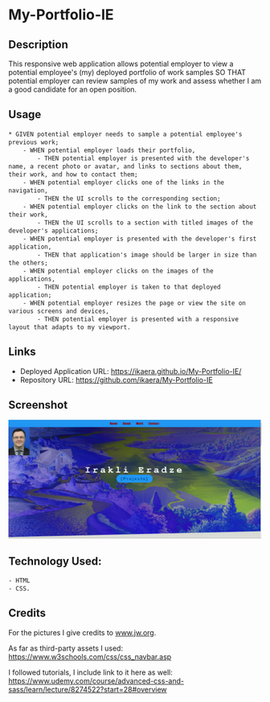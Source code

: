 # My-Portfolio-IE

## Description 

This responsive web application allows potential employer
to view a potential employee's (my) deployed portfolio of work samples
SO THAT potential employer can review samples of my work and assess whether I am a good candidate for an open position.

## Usage

    * GIVEN potential employer needs to sample a potential employee's previous work;
        - WHEN potential employer loads their portfolio,
            - THEN potential employer is presented with the developer's name, a recent photo or avatar, and links to sections about them, their work, and how to contact them;
        - WHEN potential employer clicks one of the links in the navigation,
            - THEN the UI scrolls to the corresponding section;
        - WHEN potential employer clicks on the link to the section about their work,
            - THEN the UI scrolls to a section with titled images of the developer's applications;
        - WHEN potential employer is presented with the developer's first application,
            - THEN that application's image should be larger in size than the others;
        - WHEN potential employer clicks on the images of the applications,
            - THEN potential employer is taken to that deployed application;
        - WHEN potential employer resizes the page or view the site on various screens and devices,
            - THEN potential employer is presented with a responsive layout that adapts to my viewport.

## Links 
- Deployed Application URL:
https://ikaera.github.io/My-Portfolio-IE/
- Repository URL:
https://github.com/ikaera/My-Portfolio-IE

## Screenshot 

![](./assest/images/ScreenshotUse.png)


## Technology Used:
    - HTML
    - CSS. 
    

## Credits 

For the pictures I give credits to www.jw.org.

As far as third-party assets I used:
https://www.w3schools.com/css/css_navbar.asp

I followed tutorials, I include link to it here as well:
https://www.udemy.com/course/advanced-css-and-sass/learn/lecture/8274522?start=28#overview



<!-- Provide a short description explaining the what, why, and how of your project. Use the following questions as a guide:

- What was your motivation?
- Why did you build this project? (Note: the answer is not "Because it was a homework assignment.")
- What problem does it solve?
- What did you learn? -->

<!-- ## Table of Contents (Optional) (n/a)

If your README is long, add a table of contents to make it easy for users to find what they need.

- [Installation](#installation)
- [Usage](#usage)
- [Credits](#credits)
- [License](#license)

## Installation (n/a)

What are the steps required to install your project? Provide a step-by-step description of how to get the development environment running.

## Usage (n/a)

Provide instructions and examples for use. Include screenshots as needed.

To add a screenshot, create an `assets/images` folder in your repository and upload your screenshot to it. Then, using the relative filepath, add it to your README using the following syntax:

    ```md
    ![alt text](assets/images/screenshot.png)
    ```

## Credits 

For the pictures I give credits to www.jw.org.

List your collaborators, if any, with links to their GitHub profiles.

If you used any third-party assets that require attribution, list the creators with links to their primary web presence in this section:
https://www.w3schools.com/css/css_navbar.asp

I followed tutorials, I include links to those here as well:
https://www.udemy.com/course/advanced-css-and-sass/learn/lecture/8274522?start=28#overview

## License (n/a)

The last section of a high-quality README file is the license. This lets other developers know what they can and cannot do with your project. If you need help choosing a license, refer to [https://choosealicense.com/](https://choosealicense.com/).

---

🏆 The previous sections are the bare minimum, and your project will ultimately determine the content of this document. You might also want to consider adding the following sections.

## Badges (n/a)

![bad math](https://img.shields.io/github/languages/top/lernantino/badmath)

Badges aren't necessary, per se, but they demonstrate street cred. Badges let other developers know that you know what you're doing. Check out the badges hosted by [shields.io](https://shields.io/). You may not understand what they all represent now, but you will in time.

## Features (n/a)

If your project has a lot of features, list them here.

## How to Contribute (n/a)

If you created an application or package and would like other developers to contribute it, you can include guidelines for how to do so. The [Contributor Covenant](https://www.contributor-covenant.org/) is an industry standard, but you can always write your own if you'd prefer.

## Tests (n/a)

Go the extra mile and write tests for your application. Then provide examples on how to run them here. -->